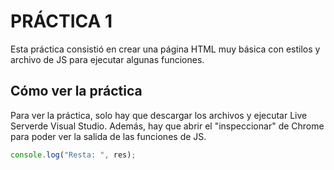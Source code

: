 # PRÁCTICA 1

Esta práctica consistió en crear una página HTML muy básica con estilos y archivo de JS para ejecutar algunas funciones.

## Cómo ver la práctica

Para ver la práctica, solo hay que descargar los archivos y ejecutar Live Serverde Visual Studio. Además, hay que abrir el "inspeccionar" de Chrome para poder ver la salida de las funciones de JS.

```javascript
console.log("Resta: ", res);
